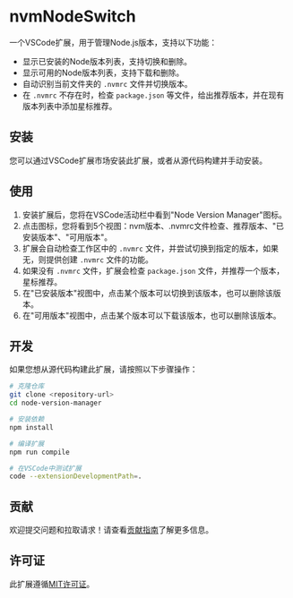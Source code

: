 # nvmNodeSwitch

一个VSCode扩展，用于管理Node.js版本，支持以下功能：

- 显示已安装的Node版本列表，支持切换和删除。
- 显示可用的Node版本列表，支持下载和删除。
- 自动识别当前文件夹的 `.nvmrc` 文件并切换版本。
- 在 `.nvmrc` 不存在时，检查 `package.json` 等文件，给出推荐版本，并在现有版本列表中添加星标推荐。

## 安装

您可以通过VSCode扩展市场安装此扩展，或者从源代码构建并手动安装。

## 使用

1. 安装扩展后，您将在VSCode活动栏中看到"Node Version Manager"图标。
2. 点击图标，您将看到5个视图：nvm版本、.nvmrc文件检查、推荐版本、"已安装版本"、"可用版本"。
3. 扩展会自动检查工作区中的 `.nvmrc` 文件，并尝试切换到指定的版本，如果无，则提供创建 `.nvmrc` 文件的功能。
4. 如果没有 `.nvmrc` 文件，扩展会检查 `package.json` 文件，并推荐一个版本，星标推荐。
5. 在"已安装版本"视图中，点击某个版本可以切换到该版本，也可以删除该版本。
6. 在"可用版本"视图中，点击某个版本可以下载该版本，也可以删除该版本。


## 开发

如果您想从源代码构建此扩展，请按照以下步骤操作：

```bash
# 克隆仓库
git clone <repository-url>
cd node-version-manager

# 安装依赖
npm install

# 编译扩展
npm run compile

# 在VSCode中测试扩展
code --extensionDevelopmentPath=.
```

## 贡献

欢迎提交问题和拉取请求！请查看[贡献指南](CONTRIBUTING.md)了解更多信息。

## 许可证

此扩展遵循[MIT许可证](LICENSE.md)。
